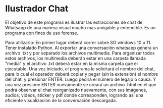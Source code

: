# Ilustrador Chat

El objetivo de este programa es ilustrar las extracciones de chat de Whatsapp de una manera visual mucho mas amigable y entendible.
Es un programa con fines de uso forense.

Para utilizarlo:
En primer lugar deberá correr sobre SO windows 10 u 11.
Tener instalado Python.
Al exportar una conversación whatsapp genera un archivo .txt y por separado los archivos multimedia. Para organizar todos estos archivos, los multimedia deberán estar en una carpeta llamada "media" y el archivo .txt deberá estar en la misma carpeta que el ejecutable.
Una vez iniciado, el programa le solicitará el nombre del chat, para lo cual el operador deberá copiar y pegar (sin la extensión) el nombre del chat, y presionar ENTER.
Luego pedirá el número de legajo o causa.
Y una vez presione ENTER nuevamente se creará un archivo .html en el que podrá observar el chat reorganizado nuevamente, con sus imágenes, audios, videos, sticker y pdf donde corresponden, logrando así una eficiente visualización de la conversación descargada.

